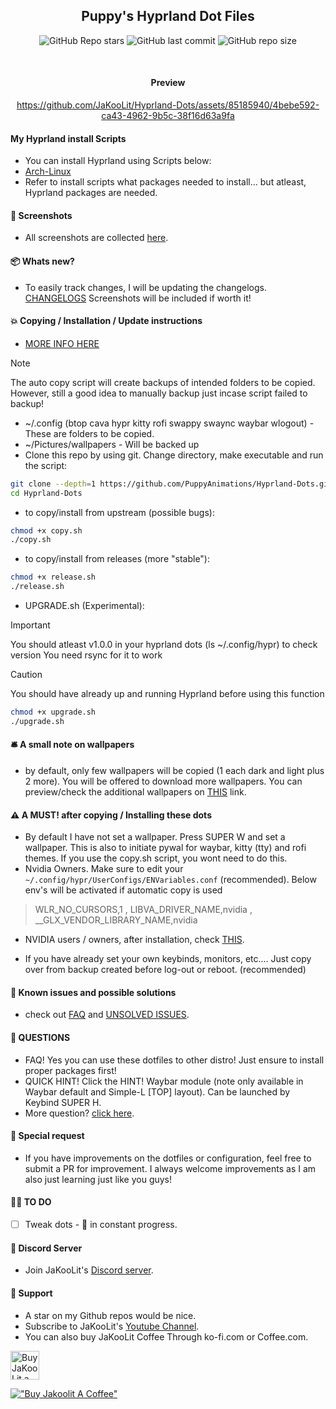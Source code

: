 <div align="center">

## Puppy's Hyprland Dot Files

![GitHub Repo stars](https://img.shields.io/github/stars/PuppyAnimations/Hyprland-Dots?style=for-the-badge&color=cba6f7) ![GitHub last commit](https://img.shields.io/github/last-commit/PuppyAnimations/Hyprland-Dots?style=for-the-badge&color=b4befe) ![GitHub repo size](https://img.shields.io/github/repo-size/PuppyAnimations/Hyprland-Dots?style=for-the-badge&color=cba6f7)

<br/>
</div>

<div align="center">

#### Preview
https://github.com/JaKooLit/Hyprland-Dots/assets/85185940/4bebe592-ca43-4962-9b5c-38f16d63a9fa

</div>

#### My Hyprland install Scripts
- You can install Hyprland using Scripts below:
- [Arch-Linux](https://github.com/PuppyAnimations/Arch-Hyprland)
- Refer to install scripts what packages needed to install... but atleast, Hyprland packages are needed.

#### 👀 Screenshots
- All screenshots are collected [here](https://github.com/PuppyAnimations/Hyprland-Dots-Showcase).

#### 📦 Whats new?
- To easily track changes, I will be updating the changelogs. [CHANGELOGS](https://github.com/PuppyAnimations/Hyprland-Dots/wiki/Changelogs)  Screenshots will be included if worth it!

#### 💥 Copying / Installation / Update instructions
- [MORE INFO HERE](https://github.com/PuppyAnimations/Hyprland-Dots/wiki/Install_&_Update)
> [!Note]
> The auto copy script will create backups of intended folders to be copied. However, still a good idea to manually backup just incase script failed to backup!
- ~/.config (btop cava hypr kitty rofi swappy swaync waybar wlogout) - These are folders to be copied.
- ~/Pictures/wallpapers - Will be backed up
- Clone this repo by using git. Change directory, make executable and run the script:

```bash
git clone --depth=1 https://github.com/PuppyAnimations/Hyprland-Dots.git
cd Hyprland-Dots
```
- to copy/install from upstream (possible bugs):

```bash
chmod +x copy.sh
./copy.sh
```
- to copy/install from releases (more "stable"):

```bash
chmod +x release.sh
./release.sh
```

- UPGRADE.sh (Experimental):
> [!IMPORTANT]
> You should atleast v1.0.0 in your hyprland dots (ls ~/.config/hypr) to check version
> You need rsync for it to work

> [!CAUTION]
> You should have already up and running Hyprland before using this function

```bash
chmod +x upgrade.sh
./upgrade.sh
```

#### 🛎️ A small note on wallpapers
- by default, only few wallpapers will be copied (1 each dark and light plus 2 more). You will be offered to download more wallpapers. You can preview/check the additional wallpapers on [THIS](https://github.com/PuppyAnimations/Wallpaper-Bank/tree/main/wallpapers) link.

#### ⚠️ A MUST! after copying / Installing these dots

+ By default I have not set a wallpaper. Press SUPER W and set a wallpaper. This is also to initiate pywal for waybar, kitty (tty) and rofi themes. If you use the copy.sh script, you wont need to do this.
+ Nvidia Owners. Make sure to edit your `~/.config/hypr/UserConfigs/ENVariables.conf` (recommended). Below env's will be activated if automatic copy is used
> WLR_NO_CURSORS,1 , LIBVA_DRIVER_NAME,nvidia ,  __GLX_VENDOR_LIBRARY_NAME,nvidia
- NVIDIA users / owners, after installation, check [THIS](https://github.com/JaKooLit/Hyprland-Dots/wiki/Notes_to_remember#--for-nvidia-gpu-users).
+ If you have already set your own keybinds, monitors, etc.... Just copy over from backup created before log-out or reboot. (recommended)

#### 📖 Known issues and possible solutions
- check out [FAQ](https://github.com/JaKooLit/Hyprland-Dots/wiki/FAQ) and [UNSOLVED ISSUES](https://github.com/JaKooLit/Hyprland-Dots/wiki/Known_Issues).

#### 🙋 QUESTIONS
- FAQ! Yes you can use these dotfiles to other distro! Just ensure to install proper packages first!
- QUICK HINT! Click the HINT! Waybar module (note only available in Waybar default and Simple-L [TOP] layout). Can be launched by Keybind SUPER H.
- More question? [click here](https://github.com/JaKooLit/Hyprland-Dots/wiki/).

#### 🙏 Special request
- If you have improvements on the dotfiles or configuration, feel free to submit a PR for improvement. I always welcome improvements as I am also just learning just like you guys!

#### 🤷‍♂️ TO DO
- [ ] Tweak dots - 🚧 in constant progress.

#### 🔮 Discord Server
- Join JaKooLit's [Discord server](https://discord.gg/V2SJ92vbEN).

#### 💖 Support
- A star on my Github repos would be nice.
- Subscribe to JaKooLit's [Youtube Channel](https://www.youtube.com/@Ja.KooLit).
- You can also buy JaKooLit Coffee Through ko-fi.com or Coffee.com.

<a href='https://ko-fi.com/jakoolit' target='_blank'><img height='35' style='border:0px;height:46px;' src='https://az743702.vo.msecnd.net/cdn/kofi3.png?v=0' border='0' alt='Buy JaKooLit a Coffee at ko-fi.com' />

[!["Buy Jakoolit A Coffee"](https://www.buymeacoffee.com/assets/img/custom_images/orange_img.png)](https://www.buymeacoffee.com/JaKooLit)
